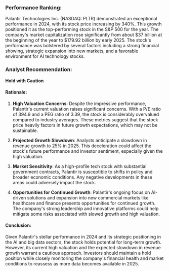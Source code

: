 ### Performance Ranking:

Palantir Technologies Inc. (NASDAQ: PLTR) demonstrated an exceptional performance in 2024, with its stock price increasing by 340%. This growth positioned it as the top-performing stock in the S&P 500 for the year. The company's market capitalization rose significantly from about $37 billion at the beginning of the year to $179.92 billion by early 2025. The stock's performance was bolstered by several factors including a strong financial showing, strategic expansion into new markets, and a favorable environment for AI technology stocks.

### Analyst Recommendation:

**Hold with Caution**

#### Rationale:
1. **High Valuation Concerns**: Despite the impressive performance, Palantir's current valuation raises significant concerns. With a P/E ratio of 394.9 and a PEG ratio of 3.39, the stock is considerably overvalued compared to industry averages. These metrics suggest that the stock price heavily factors in future growth expectations, which may not be sustainable.

2. **Projected Growth Slowdown**: Analysts anticipate a slowdown in revenue growth to 25% in 2025. This deceleration could affect the stock's future performance and investor sentiment, especially given the high valuation.

3. **Market Sensitivity**: As a high-profile tech stock with substantial government contracts, Palantir is susceptible to shifts in policy and broader economic conditions. Any negative developments in these areas could adversely impact the stock.

4. **Opportunities for Continued Growth**: Palantir's ongoing focus on AI-driven solutions and expansion into new commercial markets like healthcare and finance presents opportunities for continued growth. The company's strong leadership and innovative platforms could help mitigate some risks associated with slowed growth and high valuation.

#### Conclusion:
Given Palantir's stellar performance in 2024 and its strategic positioning in the AI and big data sectors, the stock holds potential for long-term growth. However, its current high valuation and the expected slowdown in revenue growth warrant a cautious approach. Investors should maintain a hold position while closely monitoring the company's financial health and market conditions to reassess as more data becomes available in 2025.